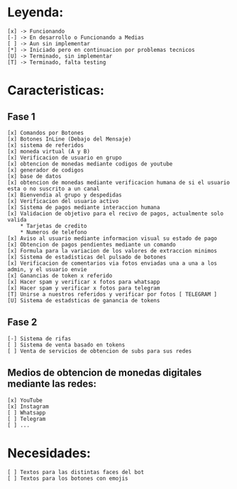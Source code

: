 # Leyenda:
	[x] -> Funcionando
	[-] -> En desarrollo o Funcionando a Medias
	[ ] -> Aun sin implementar
	[*] -> Iniciado pero en continuacion por problemas tecnicos
	[U] -> Terminado, sin implementar
	[T] -> Terminado, falta testing

# Caracteristicas:

## Fase 1

	[x] Comandos por Botones
	[x] Botones InLine (Debajo del Mensaje) 
	[x] sistema de referidos
	[x] moneda virtual (A y B)
	[x] Verificacion de usuario en grupo
	[x] obtencion de monedas mediante codigos de youtube
	[x] generador de codigos
	[x] base de datos
	[x] obtencion de monedas mediante verificacion humana de si el usuario esta o no suscrito a un canal
	[x] Bienvendia al grupo y despedidas
	[x] Verificacion del usuario activo
	[x] Sistema de pagos mediante interaccion humana
	[x] Validacion de objetivo para el recivo de pagos, actualmente solo valida 
		* Tarjetas de credito
		* Numeros de telefono
	[x] Aviso al usuario mediante informacion visual su estado de pago
	[x] Obtencion de pagos pendientes mediante un comando
	[x] Formula para la variacion de los valores de extraccion minimos
	[x] Sistema de estadisticas del pulsado de botones
	[x] Verificacion de comentarios via fotos enviadas una a una a los admin, y el usuario envie 
	[x] Ganancias de token x referido
	[x] Hacer spam y verificar x fotos para whatsapp
	[x] Hacer spam y verificar x fotos para telegram
	[T] Unirse a nuestros referidos y verificar por fotos [ TELEGRAM ]
	[U] Sistema de estadsticas de ganancia de tokens

## Fase 2

	[-] Sistema de rifas
	[ ] Sistema de venta basado en tokens
	[ ] Venta de servicios de obtencion de subs para sus redes


## Medios de obtencion de monedas digitales mediante las redes:
	[x] YouTube
	[x] Instagram
	[ ] Whatsapp
	[ ] Telegram
	[ ] ...
	
# Necesidades:
	[ ] Textos para las distintas faces del bot
	[ ] Textos para los botones con emojis
	
